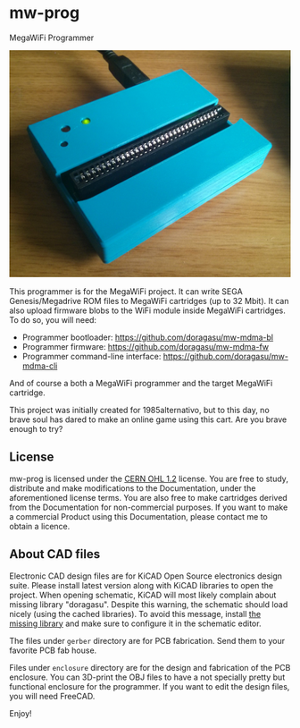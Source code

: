 # mw-prog
MegaWiFi Programmer

![mw-prog](/mw-prog.jpg)

This programmer is for the MegaWiFi project. It can write SEGA Genesis/Megadrive ROM files to MegaWiFi cartridges (up to 32 Mbit). It can also upload firmware blobs to the WiFi module inside MegaWiFi cartridges. To do so, you will need:

- Programmer bootloader: https://github.com/doragasu/mw-mdma-bl
- Programmer firmware: https://github.com/doragasu/mw-mdma-fw
- Programmer command-line interface: https://github.com/doragasu/mw-mdma-cli

And of course a both a MegaWiFi programmer and the target MegaWiFi cartridge.

This project was initially created for 1985alternativo, but to this day, no brave soul has dared to make an online game using this cart. Are you brave enough to try?

## License
mw-prog is licensed under the [CERN OHL 1.2](http://www.ohwr.org/licenses/cern-ohl/v1.2) license. You are free to study, distribute and make modifications to the Documentation, under the aforementioned license terms. You are also free to make cartridges derived from the Documentation for non-commercial purposes. If you want to make a commercial Product using this Documentation, please contact me to obtain a licence.

## About CAD files
Electronic CAD design files are for KiCAD Open Source electronics design suite. Please install latest version along with KiCAD libraries to open the project. When opening schematic, KiCAD will most likely complain about missing library "doragasu". Despite this warning, the schematic should load nicely (using the cached libraries). To avoid this message, install [the missing library](https://github.com/doragasu/doragasu-kicad-lib) and make sure to configure it in the schematic editor.

The files under `gerber` directory are for PCB fabrication. Send them to your favorite PCB fab house.

Files under `enclosure` directory are for the design and fabrication of the PCB enclosure. You can 3D-print the OBJ files to have a not specially pretty but functional enclosure for the programmer. If you want to edit the design files, you will need FreeCAD.

Enjoy!
